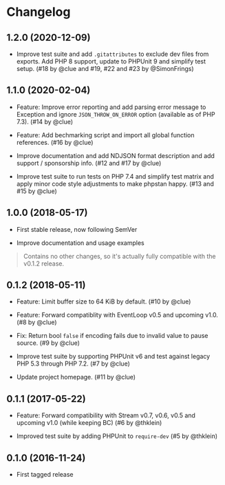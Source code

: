 # Changelog

## 1.2.0 (2020-12-09)

*   Improve test suite and add `.gitattributes` to exclude dev files from exports.
    Add PHP 8 support, update to PHPUnit 9 and simplify test setup.
    (#18 by @clue and #19, #22 and #23 by @SimonFrings)

## 1.1.0 (2020-02-04)

*   Feature: Improve error reporting and add parsing error message to Exception and
    ignore `JSON_THROW_ON_ERROR` option (available as of PHP 7.3).
    (#14 by @clue)

*   Feature: Add bechmarking script and import all global function references.
    (#16 by @clue)

*   Improve documentation and add NDJSON format description and
    add support / sponsorship info.
    (#12 and #17 by @clue)

*   Improve test suite to run tests on PHP 7.4 and simplify test matrix and
    apply minor code style adjustments to make phpstan happy.
    (#13 and #15 by @clue)

## 1.0.0 (2018-05-17)

*   First stable release, now following SemVer

*   Improve documentation and usage examples

> Contains no other changes, so it's actually fully compatible with the v0.1.2 release.

## 0.1.2 (2018-05-11)

*   Feature: Limit buffer size to 64 KiB by default.
    (#10 by @clue)

*   Feature: Forward compatiblity with EventLoop v0.5 and upcoming v1.0.
    (#8 by @clue)

*   Fix: Return bool `false` if encoding fails due to invalid value to pause source.
    (#9 by @clue)

*   Improve test suite by supporting PHPUnit v6 and test against legacy PHP 5.3 through PHP 7.2.
    (#7 by @clue)

*   Update project homepage.
    (#11 by @clue)

## 0.1.1 (2017-05-22)

*   Feature: Forward compatibility with Stream v0.7, v0.6, v0.5 and upcoming v1.0 (while keeping BC)
    (#6 by @thklein)

*   Improved test suite by adding PHPUnit to `require-dev`
    (#5 by @thklein)

## 0.1.0 (2016-11-24)

*   First tagged release
